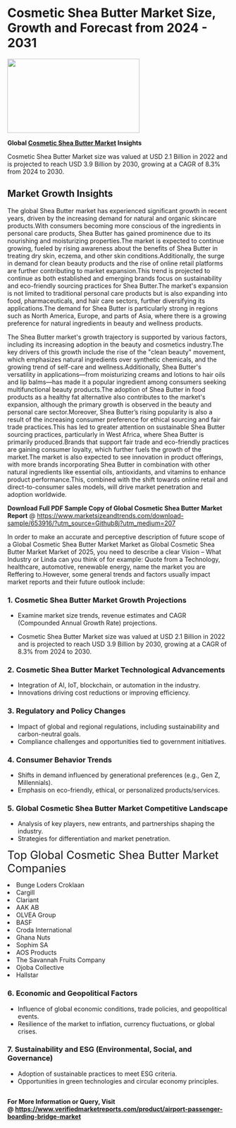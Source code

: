 <H1>Cosmetic Shea Butter Market Size, Growth and Forecast from 2024 - 2031</H1><img class="aligncenter size-medium wp-image-584254" src="https://thirdeyenews.in/wp-content/uploads/2024/09/Global-Market-Research-300x168.jpeg" alt="" width="300" height="168" /><p><strong>Global&nbsp;<a href="https://www.marketsizeandtrends.com/download-sample/653916/?utm_source=Github8j?utm_medium=207">Cosmetic Shea Butter Market</a> Insights</strong></p><p>Cosmetic Shea Butter Market size was valued at USD 2.1 Billion in 2022 and is projected to reach USD 3.9 Billion by 2030, growing at a CAGR of 8.3% from 2024 to 2030.</p><p><h2>Market Growth Insights</h2> <p>The global Shea Butter market has experienced significant growth in recent years, driven by the increasing demand for natural and organic skincare products.With consumers becoming more conscious of the ingredients in personal care products, Shea Butter has gained prominence due to its nourishing and moisturizing properties.The market is expected to continue growing, fueled by rising awareness about the benefits of Shea Butter in treating dry skin, eczema, and other skin conditions.Additionally, the surge in demand for clean beauty products and the rise of online retail platforms are further contributing to market expansion.This trend is projected to continue as both established and emerging brands focus on sustainability and eco-friendly sourcing practices for Shea Butter.The market's expansion is not limited to traditional personal care products but is also expanding into food, pharmaceuticals, and hair care sectors, further diversifying its applications.The demand for Shea Butter is particularly strong in regions such as North America, Europe, and parts of Asia, where there is a growing preference for natural ingredients in beauty and wellness products.</p> <p>The Shea Butter market's growth trajectory is supported by various factors, including its increasing adoption in the beauty and cosmetics industry.The key drivers of this growth include the rise of the "clean beauty" movement, which emphasizes natural ingredients over synthetic chemicals, and the growing trend of self-care and wellness.Additionally, Shea Butter's versatility in applications—from moisturizing creams and lotions to hair oils and lip balms—has made it a popular ingredient among consumers seeking multifunctional beauty products.The adoption of Shea Butter in food products as a healthy fat alternative also contributes to the market's expansion, although the primary growth is observed in the beauty and personal care sector.Moreover, Shea Butter’s rising popularity is also a result of the increasing consumer preference for ethical sourcing and fair trade practices.This has led to greater attention on sustainable Shea Butter sourcing practices, particularly in West Africa, where Shea Butter is primarily produced.Brands that support fair trade and eco-friendly practices are gaining consumer loyalty, which further fuels the growth of the market.The market is also expected to see innovation in product offerings, with more brands incorporating Shea Butter in combination with other natural ingredients like essential oils, antioxidants, and vitamins to enhance product performance.This, combined with the shift towards online retail and direct-to-consumer sales models, will drive market penetration and adoption worldwide.<p><span class=""><strong>Download Full PDF Sample Copy of Global Cosmetic Shea Butter Market Report</strong> @ <a href="https://www.marketsizeandtrends.com/download-sample/653916/?utm_source=Github8j?utm_medium=207" target="_blank">https://www.marketsizeandtrends.com/download-sample/653916/?utm_source=Github8j?utm_medium=207</a></span></p><p>In order to make an accurate and perceptive description of future scope of a Global&nbsp;Cosmetic Shea Butter Market Market as Global&nbsp;Cosmetic Shea Butter Market Market of 2025, you need to describe a clear Vision &ndash; What Industry or Linda can you think of for example: Quote from a Technology, healthcare, automotive, renewable energy, name the market you are Reffering to.However, some general trends and factors usually impact market reports and their future outlook include:</p><h3>1.&nbsp;<strong>Cosmetic Shea Butter Market Growth Projections</strong></h3><ul><li>Examine market size trends, revenue estimates and CAGR (Compounded Annual Growth Rate) projections.</li><li><p>Cosmetic Shea Butter Market size was valued at USD 2.1 Billion in 2022 and is projected to reach USD 3.9 Billion by 2030, growing at a CAGR of 8.3% from 2024 to 2030.</p></li></ul><h3>2.&nbsp;<strong>Cosmetic Shea Butter Market Technological Advancements</strong></h3><ul><li>Integration of AI, IoT, blockchain, or automation in the industry.</li><li>Innovations driving cost reductions or improving efficiency.</li></ul><h3>3.&nbsp;<strong>Regulatory and Policy Changes</strong></h3><ul><li>Impact of global and regional regulations, including sustainability and carbon-neutral goals.</li><li>Compliance challenges and opportunities tied to government initiatives.</li></ul><h3>4.&nbsp;<strong>Consumer Behavior Trends</strong></h3><ul><li>Shifts in demand influenced by generational preferences (e.g., Gen Z, Millennials).</li><li>Emphasis on eco-friendly, ethical, or personalized products/services.</li></ul><h3>5.&nbsp;<strong>Global Cosmetic Shea Butter Market Competitive Landscape</strong></h3><ul><li>Analysis of key players, new entrants, and partnerships shaping the industry.</li><li>Strategies for differentiation and market penetration.</li></ul><p data-pm-slice="1 1 []"><span style="color: inherit; font-family: inherit; font-size: 25px;">Top Global Cosmetic Shea Butter Market Companies</span></p><div class="" data-test-id=""><p><li>Bunge Loders Croklaan</li><li> Cargill</li><li> Clariant</li><li> AAK AB</li><li> OLVEA Group</li><li> BASF</li><li> Croda International</li><li> Ghana Nuts</li><li> Sophim SA</li><li> AOS Products</li><li> The Savannah Fruits Company</li><li> Ojoba Collective</li><li> Hallstar</li></p></div><h3>6.&nbsp;<strong>Economic and Geopolitical Factors</strong></h3><ul><li>Influence of global economic conditions, trade policies, and geopolitical events.</li><li>Resilience of the market to inflation, currency fluctuations, or global crises.</li></ul><h3>7.&nbsp;<strong>Sustainability and ESG (Environmental, Social, and Governance)</strong></h3><ul><li>Adoption of sustainable practices to meet ESG criteria.</li><li>Opportunities in green technologies and circular economy principles.</li></ul><h2><strong style="font-size: 14px;">For More Information or Query, Visit @&nbsp;</strong><a style="background-color: #ffffff; font-size: 14px;" href="https://www.marketsizeandtrends.com/report/cosmetic-shea-butter-market/" target="_blank">https://www.verifiedmarketreports.com/product/airport-passenger-boarding-bridge-market</a></h2>
